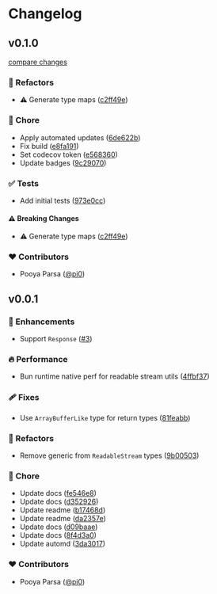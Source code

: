 # Changelog


## v0.1.0

[compare changes](https://github.com/unjs/undio/compare/v0.0.1...v0.1.0)

### 💅 Refactors

- ⚠️  Generate type maps ([c2ff49e](https://github.com/unjs/undio/commit/c2ff49e))

### 🏡 Chore

- Apply automated updates ([6de622b](https://github.com/unjs/undio/commit/6de622b))
- Fix build ([e8fa191](https://github.com/unjs/undio/commit/e8fa191))
- Set codecov token ([e568360](https://github.com/unjs/undio/commit/e568360))
- Update badges ([9c29070](https://github.com/unjs/undio/commit/9c29070))

### ✅ Tests

- Add initial tests ([973e0cc](https://github.com/unjs/undio/commit/973e0cc))

#### ⚠️ Breaking Changes

- ⚠️  Generate type maps ([c2ff49e](https://github.com/unjs/undio/commit/c2ff49e))

### ❤️ Contributors

- Pooya Parsa ([@pi0](http://github.com/pi0))

## v0.0.1


### 🚀 Enhancements

- Support `Response` ([#3](https://github.com/unjs/undio/pull/3))

### 🔥 Performance

- Bun runtime native perf for readable stream utils ([4ffbf37](https://github.com/unjs/undio/commit/4ffbf37))

### 🩹 Fixes

- Use `ArrayBufferLike` type for return types ([81feabb](https://github.com/unjs/undio/commit/81feabb))

### 💅 Refactors

- Remove generic from `ReadableStream` types ([9b00503](https://github.com/unjs/undio/commit/9b00503))

### 🏡 Chore

- Update docs ([fe546e8](https://github.com/unjs/undio/commit/fe546e8))
- Update docs ([d352926](https://github.com/unjs/undio/commit/d352926))
- Update readme ([b17468d](https://github.com/unjs/undio/commit/b17468d))
- Update readme ([da2357e](https://github.com/unjs/undio/commit/da2357e))
- Update docs ([d09baae](https://github.com/unjs/undio/commit/d09baae))
- Update docs ([8f4d3a0](https://github.com/unjs/undio/commit/8f4d3a0))
- Update automd ([3da3017](https://github.com/unjs/undio/commit/3da3017))

### ❤️ Contributors

- Pooya Parsa ([@pi0](http://github.com/pi0))

